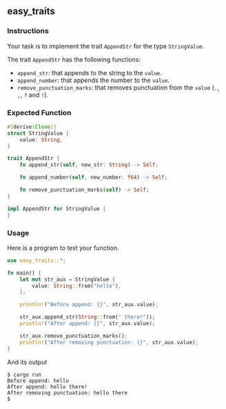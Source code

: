 ## easy_traits

### Instructions

Your task is to implement the trait `AppendStr` for the type `StringValue`.

The trait `AppendStr` has the following functions:

- `append_str`: that appends to the string to the `value`.
- `append_number`: that appends the number to the `value`.
- `remove_punctuation_marks`: that removes punctuation from the `value` (`.`, `,`, `?` and `!`).


### Expected Function

```rust
#[derive(Clone)]
struct StringValue {
    value: String,
}

trait AppendStr {
    fn append_str(self, new_str: String) -> Self;

    fn append_number(self, new_number: f64) -> Self;

    fn remove_punctuation_marks(self) -> Self;
}

impl AppendStr for StringValue {
}
```

### Usage

Here is a program to test your function.

```rust
use easy_traits::*;

fn main() {
    let mut str_aux = StringValue {
        value: String::from("hello"),
    };

    println!("Before append: {}", str_aux.value);

    str_aux.append_str(String::from(" there!"));
    println!("After append: {}", str_aux.value);

    str_aux.remove_punctuation_marks();
    println!("After removing punctuation: {}", str_aux.value);
}
```

And its output

```console
$ cargo run
Before append: hello
After append: hello there!
After removing punctuation: hello there
$
```
